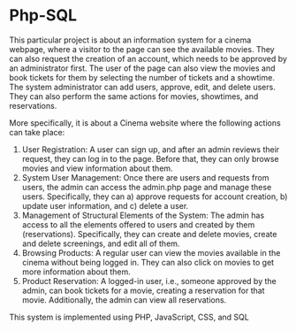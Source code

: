 # Php-SQL
This particular project is about an information system for a cinema webpage, where a visitor to the page can see the available movies. They can also request the creation of an account, which needs to be approved by an administrator first. The user of the page can also view the movies and book tickets for them by selecting the number of tickets and a showtime. The system administrator can add users, approve, edit, and delete users. They can also perform the same actions for movies, showtimes, and reservations. 

More specifically, it is about a Cinema website where the following actions can take place:
1) User Registration: A user can sign up, and after an admin reviews their request, they can log in to the page. Before that, they can only browse movies and view information about them.
2) System User Management: Once there are users and requests from users, the admin can access the admin.php page and manage these users. Specifically, they can a) approve requests for account creation, b) update user information, and c) delete a user.
3) Management of Structural Elements of the System: The admin has access to all the elements offered to users and created by them (reservations). Specifically, they can create and delete movies, create and delete screenings, and edit all of them.
4) Browsing Products: A regular user can view the movies available in the cinema without being logged in. They can also click on movies to get more information about them.
5) Product Reservation: A logged-in user, i.e., someone approved by the admin, can book tickets for a movie, creating a reservation for that movie. Additionally, the admin can view all reservations.







This system is implemented using PHP, JavaScript, CSS, and SQL

